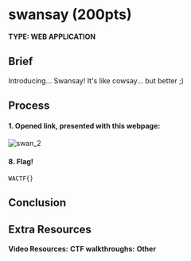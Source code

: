 # swansay (200pts) 
**TYPE: WEB APPLICATION**
## Brief 
Introducing... Swansay! It's like cowsay... but better ;)
## Process
#### 1. Opened link, presented with this webpage:
![swan_2](https://user-images.githubusercontent.com/30396122/205581081-dfef3e2b-674f-4ce5-84c3-7cd4e0e3dff2.png)

#### 8. Flag! 
```
WACTF{}
```
## Conclusion 
## Extra Resources 
**Video Resources:** 
**CTF walkthroughs:** 
**Other** 

